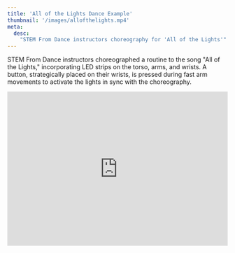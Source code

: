 ```yaml
---
title: 'All of the Lights Dance Example'
thumbnail: '/images/allofthelights.mp4'
meta:
  desc:
    "STEM From Dance instructors choreography for 'All of the Lights'"
---
```


STEM From Dance instructors choreographed a routine to the song "All of the Lights," incorporating LED strips on the torso, arms, and wrists. A button, strategically placed on their wrists, is pressed during fast arm movements to activate the lights in sync with the choreography.

<div style="position:relative;height:0;padding-bottom:70%;overflow:hidden;"><iframe style="position:absolute;top:0;left:0;width:100%;height:100%;" src="https://maker.makecode.com/#pub:_UXpeoH2Py0yP" frameborder="0" sandbox="allow-popups allow-forms allow-scripts allow-same-origin"></iframe></div>

